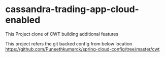 # cassandra-trading-app-cloud-enabled
This Project clone of CWT building additional features

This project refers the git backed config from below location
https://github.com/Puneethkumarck/spring-cloud-config/tree/master/cwt
